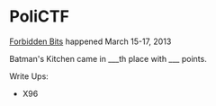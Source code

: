 # PoliCTF

[Forbidden Bits](http://ctf.forbiddenbits.net/) happened March 15-17,
2013

Batman's Kitchen came in ___th place with ___ points.

Write Ups:
* X96
